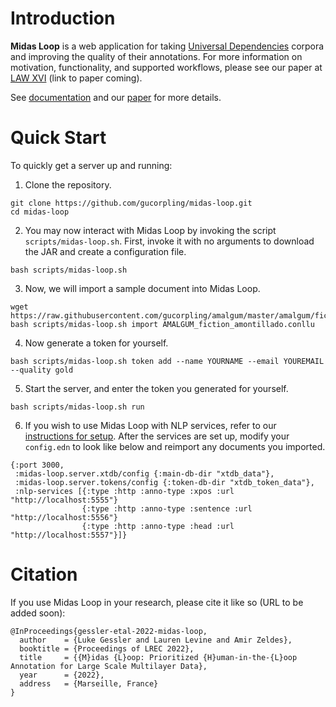 # Introduction

**Midas Loop** is a web application for taking [Universal Dependencies](https://universaldependencies.org/) corpora and improving the quality of their annotations.
For more information on motivation, functionality, and supported workflows, please see our paper at [LAW XVI](https://cemantix.org/workshops/law/xvi/) (link to paper coming).

See [documentation](https://gucorpling.github.io/midas-loop) and our [paper](docs/midas_loop.pdf) for more details.

# Quick Start

To quickly get a server up and running:

1. Clone the repository.

```
git clone https://github.com/gucorpling/midas-loop.git
cd midas-loop
```   

2. You may now interact with Midas Loop by invoking the script `scripts/midas-loop.sh`.
   First, invoke it with no arguments to download the JAR and create a configuration file.
   
```
bash scripts/midas-loop.sh
```
   
3. Now, we will import a sample document into Midas Loop.
   
```
wget https://raw.githubusercontent.com/gucorpling/amalgum/master/amalgum/fiction/dep/AMALGUM_fiction_amontillado.conllu
bash scripts/midas-loop.sh import AMALGUM_fiction_amontillado.conllu
```

4. Now generate a token for yourself.

```
bash scripts/midas-loop.sh token add --name YOURNAME --email YOUREMAIL --quality gold
```

5. Start the server, and enter the token you generated for yourself.

```
bash scripts/midas-loop.sh run
```

6. If you wish to use Midas Loop with NLP services, refer to our [instructions for setup](services/README.md). 
After the services are set up, modify your `config.edn` to look like below and reimport any documents you imported.

```
{:port 3000,
 :midas-loop.server.xtdb/config {:main-db-dir "xtdb_data"},
 :midas-loop.server.tokens/config {:token-db-dir "xtdb_token_data"},
 :nlp-services [{:type :http :anno-type :xpos :url "http://localhost:5555"}
                {:type :http :anno-type :sentence :url "http://localhost:5556"}
                {:type :http :anno-type :head :url "http://localhost:5557"}]}
```

# Citation
If you use Midas Loop in your research, please cite it like so (URL to be added soon):

```
@InProceedings{gessler-etal-2022-midas-loop,
  author    = {Luke Gessler and Lauren Levine and Amir Zeldes},
  booktitle = {Proceedings of LREC 2022},
  title     = {{M}idas {L}oop: Prioritized {H}uman-in-the-{L}oop Annotation for Large Scale Multilayer Data},
  year      = {2022},
  address   = {Marseille, France}
}
```
